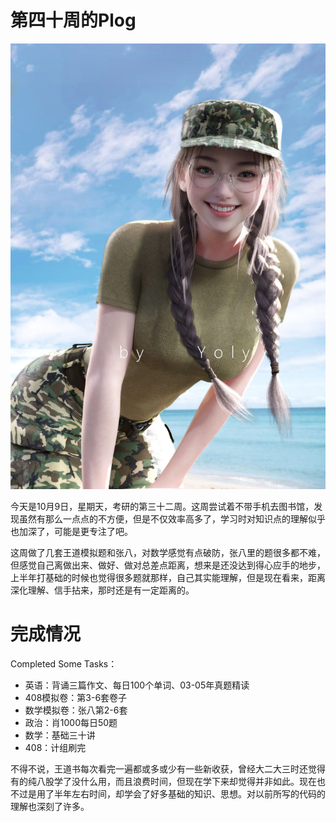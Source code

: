 # 第四十周的Plog

![](Source/40/preface.jpg)

​		今天是10月9日，星期天，考研的第三十二周。这周尝试着不带手机去图书馆，发现虽然有那么一点点的不方便，但是不仅效率高多了，学习时对知识点的理解似乎也加深了，可能是更专注了吧。

​		这周做了几套王道模拟题和张八，对数学感觉有点破防，张八里的题很多都不难，但感觉自己离做出来、做好、做对总差点距离，想来是还没达到得心应手的地步，上半年打基础的时候也觉得很多题就那样，自己其实能理解，但是现在看来，距离深化理解、信手拈来，那时还是有一定距离的。



# 完成情况

Completed Some Tasks：

- 英语：背诵三篇作文、每日100个单词、03-05年真题精读
- 408模拟卷：第3-6套卷子
- 数学模拟卷：张八第2-6套
- 政治：肖1000每日50题
- 数学：基础三十讲
- 408：计组刷完

​		不得不说，王道书每次看完一遍都或多或少有一些新收获，曾经大二大三时还觉得有的纯八股学了没什么用，而且浪费时间，但现在学下来却觉得并非如此。现在也不过是用了半年左右时间，却学会了好多基础的知识、思想。对以前所写的代码的理解也深刻了许多。

